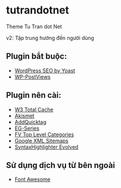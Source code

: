 tutrandotnet
============

Theme Tu Tran dot Net

v2: Tập trung hướng đến người dùng

## Plugin bắt buộc:
* [WordPress SEO by Yoast](https://wordpress.org/plugins/wordpress-seo/)
* [WP-PostViews](https://wordpress.org/plugins/wp-postviews/)

## Plugin nên cài:
* [W3 Total Cache](https://wordpress.org/plugins/w3-total-cache/)
* [Akismet](https://wordpress.org/plugins/akismet/)
* [AddQuicktag](https://wordpress.org/plugins/addquicktag/)
* [EG-Series](https://wordpress.org/plugins/eg-series/)
* [FV Top Level Categories](https://wordpress.org/plugins/fv-top-level-cats/)
* [Google XML Sitemaps](https://wordpress.org/plugins/google-sitemap-generator/)
* [SyntaxHighlighter Evolved](https://wordpress.org/plugins/syntaxhighlighter/)

## Sử dụng dịch vụ từ bên ngoài
* [Font Awesome](http://fortawesome.github.io/Font-Awesome/)
